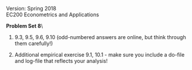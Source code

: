 Version: Spring 2018\
EC200 Econometrics and Applications

**Problem Set 8**\

1.  9.3, 9.5, 9.6, 9.10 (odd-numbered answers are online, but think
    through them carefully!)

2.  Additional empirical exercise 9.1, 10.1 - make sure you include a
    do-file and log-file that reflects your analysis!
